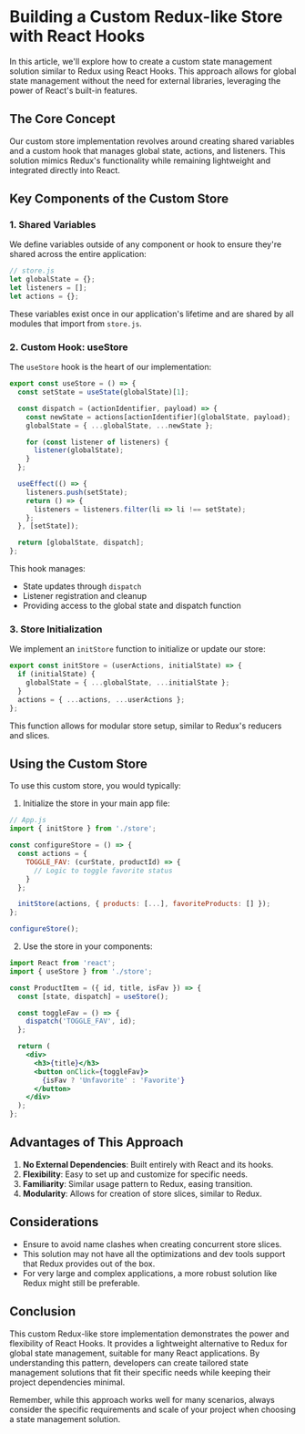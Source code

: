 # Building a Custom Redux-like Store with React Hooks

In this article, we'll explore how to create a custom state management solution similar to Redux using React Hooks. This approach allows for global state management without the need for external libraries, leveraging the power of React's built-in features.

## The Core Concept

Our custom store implementation revolves around creating shared variables and a custom hook that manages global state, actions, and listeners. This solution mimics Redux's functionality while remaining lightweight and integrated directly into React.

## Key Components of the Custom Store

### 1. Shared Variables

We define variables outside of any component or hook to ensure they're shared across the entire application:

```javascript
// store.js
let globalState = {};
let listeners = [];
let actions = {};
```

These variables exist once in our application's lifetime and are shared by all modules that import from `store.js`.

### 2. Custom Hook: useStore

The `useStore` hook is the heart of our implementation:

```javascript
export const useStore = () => {
  const setState = useState(globalState)[1];

  const dispatch = (actionIdentifier, payload) => {
    const newState = actions[actionIdentifier](globalState, payload);
    globalState = { ...globalState, ...newState };

    for (const listener of listeners) {
      listener(globalState);
    }
  };

  useEffect(() => {
    listeners.push(setState);
    return () => {
      listeners = listeners.filter(li => li !== setState);
    };
  }, [setState]);

  return [globalState, dispatch];
};
```

This hook manages:
- State updates through `dispatch`
- Listener registration and cleanup
- Providing access to the global state and dispatch function

### 3. Store Initialization

We implement an `initStore` function to initialize or update our store:

```javascript
export const initStore = (userActions, initialState) => {
  if (initialState) {
    globalState = { ...globalState, ...initialState };
  }
  actions = { ...actions, ...userActions };
};
```

This function allows for modular store setup, similar to Redux's reducers and slices.

## Using the Custom Store

To use this custom store, you would typically:

1. Initialize the store in your main app file:

```javascript
// App.js
import { initStore } from './store';

const configureStore = () => {
  const actions = {
    TOGGLE_FAV: (curState, productId) => {
      // Logic to toggle favorite status
    }
  };

  initStore(actions, { products: [...], favoriteProducts: [] });
};

configureStore();
```

2. Use the store in your components:

```jsx
import React from 'react';
import { useStore } from './store';

const ProductItem = ({ id, title, isFav }) => {
  const [state, dispatch] = useStore();

  const toggleFav = () => {
    dispatch('TOGGLE_FAV', id);
  };

  return (
    <div>
      <h3>{title}</h3>
      <button onClick={toggleFav}>
        {isFav ? 'Unfavorite' : 'Favorite'}
      </button>
    </div>
  );
};
```

## Advantages of This Approach

1. **No External Dependencies**: Built entirely with React and its hooks.
2. **Flexibility**: Easy to set up and customize for specific needs.
3. **Familiarity**: Similar usage pattern to Redux, easing transition.
4. **Modularity**: Allows for creation of store slices, similar to Redux.

## Considerations

- Ensure to avoid name clashes when creating concurrent store slices.
- This solution may not have all the optimizations and dev tools support that Redux provides out of the box.
- For very large and complex applications, a more robust solution like Redux might still be preferable.

## Conclusion

This custom Redux-like store implementation demonstrates the power and flexibility of React Hooks. It provides a lightweight alternative to Redux for global state management, suitable for many React applications. By understanding this pattern, developers can create tailored state management solutions that fit their specific needs while keeping their project dependencies minimal.

Remember, while this approach works well for many scenarios, always consider the specific requirements and scale of your project when choosing a state management solution.